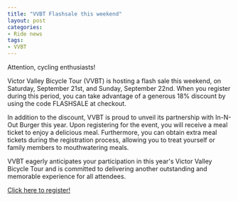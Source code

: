 ```yaml
---
title: "VVBT Flashsale this weekend"
layout: post
categories:
- Ride news
tags: 
- VVBT
---
```


Attention, cycling enthusiasts!

Victor Valley Bicycle Tour (VVBT) is hosting a flash sale this weekend, on Saturday, September 21st, and Sunday, September 22nd. When you register during this period, you can take advantage of a generous 18% discount by using the code FLASHSALE at checkout.

In addition to the discount, VVBT is proud to unveil its partnership with In-N-Out Burger this year. Upon registering for the event, you will receive a meal ticket to enjoy a delicious meal. Furthermore, you can obtain extra meal tickets during the registration process, allowing you to treat yourself or family members to mouthwatering meals.

VVBT eagerly anticipates your participation in this year's Victor Valley Bicycle Tour and is committed to delivering another outstanding and memorable experience for all attendees.

[Click here to register!](https://endurancecui.active.com/new/events/90255916/select-race?e4p=3e3943d9-9298-4b6a-8965-1c96b19e1c98&e4ts=1726920665&e4q=2dc2a586-d9d0-4942-923a-891a42e47a56&e4c=active&e4e=snawe00000000&e4h=f21e796572b66e7aa5125e3821af7e70&rcid=35553451-8680-42A6-9AC8-8A00BF858C2F&mrrId=82ebbbc5-50d9-4802-bd32-647aa2569532&e4rt=Safetynet&error=login_required&state=e067184d-bbd5-489c-a191-a7c86190b75e&_p=2521636921003788)
